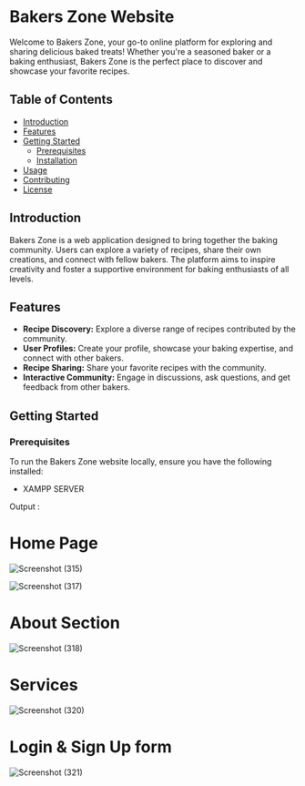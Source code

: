 # Bakers Zone Website

Welcome to Bakers Zone, your go-to online platform for exploring and sharing delicious baked treats! Whether you're a seasoned baker or a baking enthusiast, Bakers Zone is the perfect place to discover and showcase your favorite recipes.

## Table of Contents

- [Introduction](#introduction)
- [Features](#features)
- [Getting Started](#getting-started)
  - [Prerequisites](#prerequisites)
  - [Installation](#installation)
- [Usage](#usage)
- [Contributing](#contributing)
- [License](#license)
## Introduction

Bakers Zone is a web application designed to bring together the baking community. Users can explore a variety of recipes, share their own creations, and connect with fellow bakers. The platform aims to inspire creativity and foster a supportive environment for baking enthusiasts of all levels.

## Features

- **Recipe Discovery:** Explore a diverse range of recipes contributed by the community.
- **User Profiles:** Create your profile, showcase your baking expertise, and connect with other bakers.
- **Recipe Sharing:** Share your favorite recipes with the community.
- **Interactive Community:** Engage in discussions, ask questions, and get feedback from other bakers.

## Getting Started

### Prerequisites

To run the Bakers Zone website locally, ensure you have the following installed:

- XAMPP SERVER

Output :

# Home Page

![Screenshot (315)](https://github.com/vaishnavi1436/Backers-Zone/assets/78208232/b9f6aab2-ffa9-4f7b-aed1-9da90153c87f)

![Screenshot (317)](https://github.com/vaishnavi1436/Backers-Zone/assets/78208232/8607d047-77fd-4833-bd27-a9d0e6c955c1)


# About Section 

![Screenshot (318)](https://github.com/vaishnavi1436/Backers-Zone/assets/78208232/35a4767b-7d50-4d79-856a-110f432c8f4a)

# Services

![Screenshot (320)](https://github.com/vaishnavi1436/Backers-Zone/assets/78208232/24881842-af3b-46e4-8d07-3ed2a25c1aaf)

# Login & Sign Up form

![Screenshot (321)](https://github.com/vaishnavi1436/Backers-Zone/assets/78208232/ac99022b-b0be-45bd-b18e-045ba5edb842)
